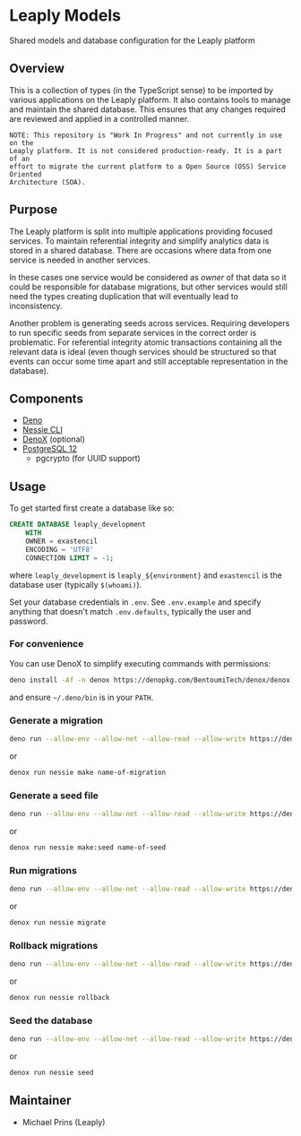 # Leaply Models

Shared models and database configuration for the Leaply platform

## Overview

This is a collection of types (in the TypeScript sense) to be imported by
various applications on the Leaply platform. It also contains tools to manage
and maintain the shared database. This ensures that any changes required are
reviewed and applied in a controlled manner.

```
NOTE: This repository is "Work In Progress" and not currently in use on the 
Leaply platform. It is not considered production-ready. It is a part of an 
effort to migrate the current platform to a Open Source (OSS) Service Oriented
Architecture (SOA).
```

## Purpose

The Leaply platform is split into multiple applications providing focused 
services. To maintain referential integrity and simplify analytics data is 
stored in a shared database. There are occasions where data from one service is
needed in another services.

In these cases one service would be considered as *owner* of that data so it
could be responsible for database migrations, but other services would still 
need the types creating duplication that will eventually lead to inconsistency.

Another problem is generating seeds across services. Requiring developers to 
run specific seeds from separate services in the correct order is problematic.
For referential integrity atomic transactions containing all the relevant data
is ideal (even though services should be structured so that events can occur
some time apart and still acceptable representation in the database).

## Components

- [Deno](https://deno.land/)
- [Nessie CLI](https://github.com/halvardssm/deno-nessie)
- [DenoX](https://github.com/BentoumiTech/denox) (optional)
- [PostgreSQL 12](https://www.postgresql.org/)
  - pgcrypto (for UUID support)


## Usage

To get started first create a database like so:

```SQL
CREATE DATABASE leaply_development
    WITH 
    OWNER = exastencil
    ENCODING = 'UTF8'
    CONNECTION LIMIT = -1;
```

where `leaply_development` is ``leaply_${environment}`` and `exastencil` is the
database user (typically `$(whoami)`).

Set your database credentials in `.env`. See `.env.example` and specify 
anything that doesn't match `.env.defaults`, typically the user and password.

### For convenience

You can use DenoX to simplify executing commands with permissions:

```bash
deno install -Af -n denox https://denopkg.com/BentoumiTech/denox/denox.ts
```

and ensure `~/.deno/bin` is in your `PATH`.

### Generate a migration

```bash
deno run --allow-env --allow-net --allow-read --allow-write https://deno.land/x/nessie/cli.ts make name-of-migration
```
or
```bash
denox run nessie make name-of-migration
```

### Generate a seed file

```bash
deno run --allow-env --allow-net --allow-read --allow-write https://deno.land/x/nessie/cli.ts make:seed name-of-seed
```
or
```bash
denox run nessie make:seed name-of-seed
```

### Run migrations

```bash
deno run --allow-env --allow-net --allow-read --allow-write https://deno.land/x/nessie/cli.ts migrate
```
or
```bash
denox run nessie migrate
```

### Rollback migrations

```bash
deno run --allow-env --allow-net --allow-read --allow-write https://deno.land/x/nessie/cli.ts rollback
```
or
```bash
denox run nessie rollback
```

### Seed the database

```bash
deno run --allow-env --allow-net --allow-read --allow-write https://deno.land/x/nessie/cli.ts seed
```
or
```bash
denox run nessie seed
```

## Maintainer

- Michael Prins (Leaply)
